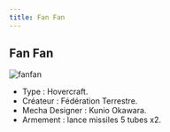 ```yaml
---
title: Fan Fan
---
```


Fan Fan
-------


![fanfan](/images/stories/saga/msgundam/mechas/fanfan.png)


- Type : Hovercraft.   
- Créateur : Fédération Terrestre.   
- Mecha Designer : Kunio Okawara.   
- Armement : lance missiles 5 tubes x2.

